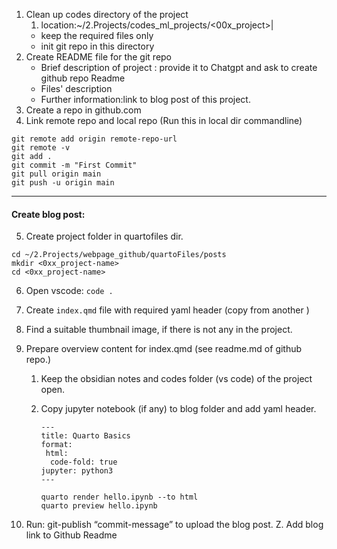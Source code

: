 1. Clean up codes directory of the project
	1. location:~/2.Projects/codes_ml_projects/<00x_project>|
	- keep the required files only
	- init git repo in this directory
2. Create README file for the git repo
	- Brief description of project : provide it to Chatgpt and ask to create github repo Readme
	- Files' description
	- Further information:link to blog post of this project.
3. Create a repo in github.com 
4. Link remote repo and local repo (Run this in local dir commandline)
```
git remote add origin remote-repo-url
git remote -v 
git add .
git commit -m "First Commit"
git pull origin main
git push -u origin main
```
---
#### Create blog post:
5. Create project folder in quartofiles dir.
``` 
cd ~/2.Projects/webpage_github/quartoFiles/posts
mkdir <0xx_project-name>
cd <0xx_project-name>
```
6. Open vscode: `code .`
7. Create `index.qmd` file with required yaml header (copy from another )
8. Find a suitable thumbnail image, if there is not any in the project.
9. Prepare overview content for index.qmd (see readme.md of github repo.)
	1. Keep the obsidian notes and codes folder (vs code) of the project open.
	2. Copy jupyter notebook (if any) to blog folder and add yaml header.
		```
		---
		title: Quarto Basics
		format:
		 html:
		  code-fold: true
		jupyter: python3
		---	
		```

	
		```
		quarto render hello.ipynb --to html
		quarto preview hello.ipynb
		```

3. Run: git-publish “commit-message” to upload the blog post.
Z.  Add blog link to Github Readme

